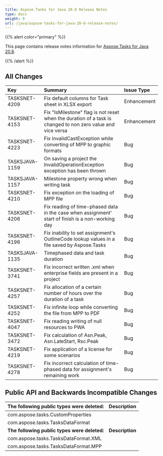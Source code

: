 ```yaml
---
title: Aspose.Tasks for Java 20.8 Release Notes
type: docs
weight: 9
url: /java/aspose-tasks-for-java-20-8-release-notes/
---
```


{{% alert color="primary" %}} 

This page contains release notes information for [Aspose.Tasks for Java 20.8](https://downloads.aspose.com/tasks/java/new-releases/aspose.tasks-for-java-20.8/).

{{% /alert %}} 


## **All Changes**

|**Key**|**Summary**|**Issue Type**|
| :- | :- | :- |
|TASKSNET-4209 	|Fix default columns for Task sheet in XLSX export |Enhancement|
|TASKSNET-4153 	|Fix "IsMilestone" flag is not reset when the duration of a task is changed to non zero value and vice versa |Enhancement|
|TASKSNET-4223 	|Fix InvalidCastException while converting of MPP to graphic formats |Bug|
|TASKSJAVA-1159 | On saving a project the InvalidOperationException exception has been thrown |Bug|
|TASKSJAVA-1157 | Milestone property wrong when writing task |Bug|
|TASKSNET-4210 	|Fix exception on the loading of MPP file |Bug|
|TASKSNET-4206 	|Fix reading of time-phased data in the case when assignment' start of finish is a non-working day |Bug|
|TASKSNET-4196 	|Fix inability to set assignment's OutlineCode lookup values in a file saved by Aspose.Tasks |Bug|
|TASKSJAVA-1135 |Timephased data and task duration |Bug|
|TASKSNET-3741 	|Fix incorrect written .xml when enterprise fields are present in a project |Bug|
|TASKSNET-4257 	|Fix allocation of a certain number of hours over the duration of a task |Bug|
|TASKSNET-4252 	|Fix infinite loop while converting the file from MPP to PDF |Bug|
|TASKSNET-4047 	|Fix reading writing of null resources to PWA |Bug|
|TASKSNET-3472 	|Fix calculation of Asn.Peak, Asn.LateStart, Rsc.Peak|Bug| 
|TASKSNET-4219 	|Fix application of a license for some scenarios |Bug|
|TASKSNET-4278 	|Fix incorrect calculation of time-phased data for assignment's remaining work |Bug|

## **Public API and Backwards Incompatible Changes**
|**The following public types were deleted:**|**Description**|
| :- | :- |
|com.aspose.tasks.CustomProperties 	| |
|com.aspose.tasks.TasksDataFormat | |
|**The following public types were deleted:**|**Description**|
| com.aspose.tasks.TasksDataFormat.XML  | |  
| com.aspose.tasks.TasksDataFormat.MPP  | |